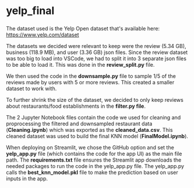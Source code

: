 # yelp_final
### 
The dataset used is the Yelp Open dataset that's available here: https://www.yelp.com/dataset

The datasets we decided were relevant to keep were the review (5.34 GB), business (118.9 MB), and user (3.36 GB) json files. Since the review dataset was too big to load into VSCode, we had to split it into 3 separate json files to be able to load it. This was done in the **review_split.py** file.

We then used the code in the **downsample.py** file to sample 1/5 of the reviews made by users with 5 or more reviews. This created a smaller dataset to work with.

To further shrink the size of the dataset, we decided to only keep reviews about restaurants/food establishments in the **filter.py file**.

The 2 Jupyter Notebook files contain the code we used for cleaning and proprocessing the filtered and downsampled restaurant data (**Cleaning.ipynb**) which was exported as the **cleaned_data.csv**. This cleaned dataset was used to build the final KNN model (**FinalModel.ipynb**).

When deploying on Streamlit, we chose the GitHub option and set the **yelp_app.py** file (which contains the code for the app UI) as the main file path. The **requirements.txt** file ensures the Streamlit app downloads the needed packages to run the code in the yelp_app.py file. The yelp_app.py calls the **best_knn_model.pkl** file to make the prediction based on user inputs in the app.
###


